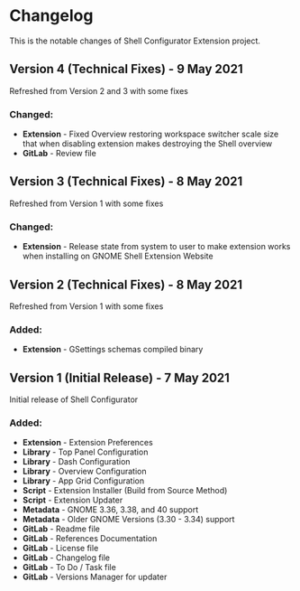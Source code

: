 # Changelog

This is the notable changes of Shell Configurator Extension project.

## Version 4 (Technical Fixes) - 9 May 2021
Refreshed from Version 2 and 3 with some fixes

### **Changed:**
* **Extension** - Fixed Overview restoring workspace switcher scale size that when disabling extension makes destroying the Shell overview
* **GitLab** - Review file


## Version 3 (Technical Fixes) - 8 May 2021
Refreshed from Version 1 with some fixes

### **Changed:**
* **Extension** - Release state from system to user to make extension works when installing on GNOME Shell Extension Website


## Version 2 (Technical Fixes) - 8 May 2021
Refreshed from Version 1 with some fixes

### **Added:**
* **Extension** - GSettings schemas compiled binary


## Version 1 (Initial Release) - 7 May 2021
Initial release of Shell Configurator

### **Added:**
* **Extension** - Extension Preferences
* **Library** - Top Panel Configuration
* **Library** - Dash Configuration
* **Library** - Overview Configuration
* **Library** - App Grid Configuration
* **Script** - Extension Installer (Build from Source Method)
* **Script** - Extension Updater
* **Metadata** - GNOME 3.36, 3.38, and 40 support
* **Metadata** - Older GNOME Versions (3.30 - 3.34) support
* **GitLab** - Readme file
* **GitLab** - References Documentation
* **GitLab** - License file
* **GitLab** - Changelog file
* **GitLab** - To Do / Task file
* **GitLab** - Versions Manager for updater